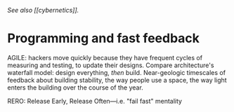 _See also [[cybernetics]]._

# Programming and fast feedback

AGILE: hackers move quickly because they have frequent cycles of measuring and testing, to update their designs. Compare architecture's waterfall model: design everything, _then_ build. Near-geologic timescales of feedback about building stability, the way people use a space, the way light enters the building over the course of the year.

RERO: Release Early, Release Often—i.e. "fail fast" mentality